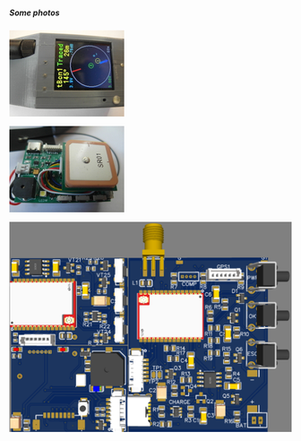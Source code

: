##### Some photos
![module photo](Photos/module.jpg)

![beacon photo](Photos/beacon.jpg)

![beacon photo](Photos/pcb.png)